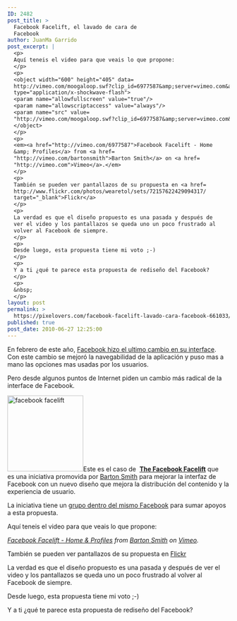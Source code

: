 ```yaml
---
ID: 2482
post_title: >
  Facebook Facelift, el lavado de cara de
  Facebook
author: JuanMa Garrido
post_excerpt: |
  <p>
  Aquí teneis el video para que veais lo que propone:
  </p>
  <p>
  <object width="600" height="405" data=
  http://vimeo.com/moogaloop.swf?clip_id=6977587&amp;server=vimeo.com&amp;show_title=1&amp;show_byline=1&amp;show_portrait=0&amp;color=00ADEF&amp;fullscreen=1
  type="application/x-shockwave-flash">
  <param name="allowfullscreen" value="true"/>
  <param name="allowscriptaccess" value="always"/>
  <param name="src" value=
  "http://vimeo.com/moogaloop.swf?clip_id=6977587&amp;server=vimeo.com&amp;show_title=1&amp;show_byline=1&amp;show_portrait=0&amp;color=00ADEF&amp;fullscreen=1"/>
  </object>
  </p>
  <p>
  <em><a href="http://vimeo.com/6977587">Facebook Facelift - Home
  &amp; Profiles</a> from <a href=
  "http://vimeo.com/bartonsmith">Barton Smith</a> on <a href=
  "http://vimeo.com">Vimeo</a>.</em>
  </p>
  <p>
  También se pueden ver pantallazos de su propuesta en <a href=
  http://www.flickr.com/photos/wearetol/sets/72157622429094317/
  target="_blank">Flickr</a>
  </p>
  <p>
  La verdad es que el diseño propuesto es una pasada y después de
  ver el video y los pantallazos se queda uno un poco frustrado al
  volver al Facebook de siempre.
  </p>
  <p>
  Desde luego, esta propuesta tiene mi voto ;-)
  </p>
  <p>
  Y a ti ¿qué te parece esta propuesta de rediseño del Facebook?
  </p>
  <p>
  &nbsp;
  </p>
layout: post
permalink: >
  https://pixelovers.com/facebook-facelift-lavado-cara-facebook-661033/
published: true
post_date: 2010-06-27 12:25:00
---
```

En febrero de este año, <a href="http://blog.facebook.com/blog.php?post=287459122130" target="_blank">Facebook hizo el ultimo cambio en su interface</a>. Con este cambio se mejoró la navegabilidad de la aplicación y puso mas a mano las opciones mas usadas por los usuarios.

Pero desde algunos puntos de Internet piden un cambio más radical de la interface de Facebook.

<!--more-->

<img class=" alignright" title="facebook facelift" src="/app/uploads/sites/7/2010/06/661033-264524.jpg" alt="facebook facelift" width="172" height="172" />Este es el caso de  <a href="http://www.behance.net/Gallery/Facebook-Facelift-Home-Profiles-_amp-Publisher/314489" target="_blank"><strong>The Facebook Facelift</strong></a> que es una iniciativa promovida por <a href="http://www.behance.net/expansiondesign" target="_blank">Barton Smith</a> para mejorar la interfaz de Facebook con un nuevo diseño que mejora la distribución del contenido y la experiencia de usuario.

La iniciativa tiene un <a href="http://www.facebook.com/group.php?gid=172253541180" target="_blank">grupo dentro del mismo Facebook</a> para sumar apoyos a esta propuesta.

Aquí teneis el video para que veais lo que propone:

<object data="http://vimeo.com/moogaloop.swf?clip_id=6977587&amp;server=vimeo.com&amp;show_title=1&amp;show_byline=1&amp;show_portrait=0&amp;color=00ADEF&amp;fullscreen=1" type="application/x-shockwave-flash" width="600" height="405">    <param name="allowfullscreen" value="true" />    <param name="allowscriptaccess" value="always" />    <param name="src" value="http://vimeo.com/moogaloop.swf?clip_id=6977587&amp;server=vimeo.com&amp;show_title=1&amp;show_byline=1&amp;show_portrait=0&amp;color=00ADEF&amp;fullscreen=1" />  </object>

<em><a href="http://vimeo.com/6977587">Facebook Facelift - Home &amp; Profiles</a> from <a href="http://vimeo.com/bartonsmith">Barton Smith</a> on <a href="http://vimeo.com">Vimeo</a>.</em>

También se pueden ver pantallazos de su propuesta en <a href="http://www.flickr.com/photos/wearetol/sets/72157622429094317/" target="_blank">Flickr</a>

La verdad es que el diseño propuesto es una pasada y después de ver el video y los pantallazos se queda uno un poco frustrado al volver al Facebook de siempre.

Desde luego, esta propuesta tiene mi voto ;-)

Y a ti ¿qué te parece esta propuesta de rediseño del Facebook?
